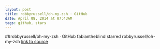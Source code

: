 ```yaml
---
layout: post
title: robbyrussell/oh-my-zsh · GitHub
date: April 08, 2014 at 07:43AM
tags: github, stars
---
```

##robbyrussell/oh-my-zsh · GitHub
fabiantheblind starred robbyrussell/oh-my-zsh
[link to source](http://ift.tt/zf8tKy) 
